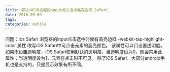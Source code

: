 ```yaml
---
title: 解决iOS浏览器的input点击选中高亮边框 Safari 
date: 2016-09-09
tags:
categories: mobile
---
```


<!-- more -->

问题：ios Safari 浏览器的input点击选中时候有高亮边框
-webkit-tap-highlight-color 属性
改写iOS Safari中可点击元素的高亮颜色。
该属性可以只设置透明度。如果未设置透明度，iOS Safari使用默认的透明度。当透明度设为0，则会禁用此属性；当透明度设为1，元素在点击时不可见。
除了iOS Safari，大部分android手机也是支持的，只是显示效果有所不同。


